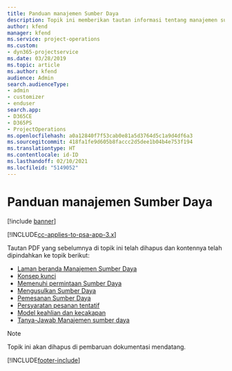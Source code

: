 ```yaml
---
title: Panduan manajemen Sumber Daya
description: Topik ini memberikan tautan informasi tentang manajemen sumber daya dalam Project Service Automation.
author: kfend
manager: kfend
ms.service: project-operations
ms.custom:
- dyn365-projectservice
ms.date: 03/28/2019
ms.topic: article
ms.author: kfend
audience: Admin
search.audienceType:
- admin
- customizer
- enduser
search.app:
- D365CE
- D365PS
- ProjectOperations
ms.openlocfilehash: a0a12840f7f53cab0e81a5d3764d5c1a9d4df6a3
ms.sourcegitcommit: 418fa1fe9d605b8faccc2d5dee1b04b4e753f194
ms.translationtype: HT
ms.contentlocale: id-ID
ms.lasthandoff: 02/10/2021
ms.locfileid: "5149052"
---
```

# <a name="resource-management-guide"></a>Panduan manajemen Sumber Daya

[!include [banner](../../includes/psa-now-project-operations.md)]

[!INCLUDE[cc-applies-to-psa-app-3.x](../../includes/cc-applies-to-psa-app-3x.md)]

Tautan PDF yang sebelumnya di topik ini telah dihapus dan kontennya telah dipindahkan ke topik berikut:

- [Laman beranda Manajemen Sumber Daya](../resource-management-home-page.md)
- [Konsep kunci](../reports-key-concepts.md)
- [Memenuhi permintaan Sumber Daya](../resource-management-fulfill-requests.md)
- [Mengusulkan Sumber Daya](../resource-management-propose-resources.md)
- [Pemesanan Sumber Daya](../resource-management-book-resources-scheduleboard.md)
- [Persyaratan pesanan tentatif](../resource-management-softbook-requirements.md)
- [Model keahlian dan kecakapan](../resource-management-skills-proficiency.md)
- [Tanya-Jawab Manajemen sumber daya](../resource-management-faq.md)

> [!NOTE]
> Topik ini akan dihapus di pembaruan dokumentasi mendatang. 


[!INCLUDE[footer-include](../../includes/footer-banner.md)]